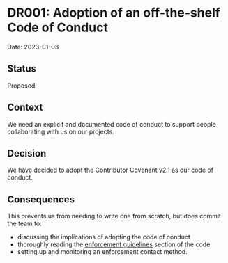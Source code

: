 # DR001: Adoption of an off-the-shelf Code of Conduct

Date: 2023-01-03

## Status

Proposed

## Context

We need an explicit and documented code of conduct to support people collaborating with us on our projects.

## Decision

We have decided to adopt the Contributor Covenant v2.1 as our code of conduct. 

## Consequences

This prevents us from needing to write one from scratch, but does commit the team to:

- discussing the implications of adopting the code of conduct
- thoroughly reading the [enforcement guidelines](https://www.contributor-covenant.org/version/2/1/code_of_conduct/#enforcement-guidelines) section of the code
- setting up and monitoring an enforcement contact method.
